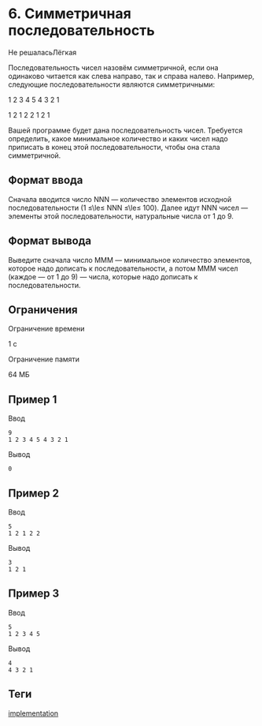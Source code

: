 # 6. Симметричная последовательность

Не решаласьЛёгкая

Последовательность чисел назовём симметричной, если она одинаково читается как слева направо, так и справа налево. Например, следующие последовательности являются симметричными:

1 2 3 4 5 4 3 2 1

1 2 1 2 2 1 2 1

Вашей программе будет дана последовательность чисел. Требуется определить, какое минимальное количество и каких чисел надо приписать в конец этой последовательности, чтобы она стала симметричной.

## Формат ввода

Сначала вводится число NNN — количество элементов исходной последовательности (1 ≤\\le≤ NNN ≤\\le≤ 100). Далее идут NNN чисел — элементы этой последовательности, натуральные числа от 1 до 9.

## Формат вывода

Выведите сначала число MMM — минимальное количество элементов, которое надо дописать к последовательности, а потом MMM чисел (каждое — от 1 до 9) — числа, которые надо дописать к последовательности.

## Ограничения

Ограничение времени

1 с

Ограничение памяти

64 МБ

## Пример 1

Ввод

```
9
1 2 3 4 5 4 3 2 1
```

Вывод

```
0
```

## Пример 2

Ввод

```
5
1 2 1 2 2
```

Вывод

```
3
1 2 1
```

## Пример 3

Ввод

```
5
1 2 3 4 5
```

Вывод

```
4
4 3 2 1
```

## Теги

[implementation](https://coderun.yandex.ru/catalog?tag=implementation)